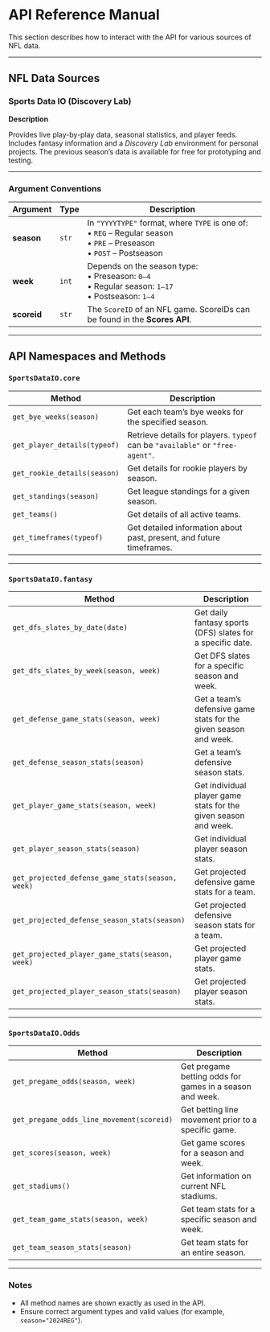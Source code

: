 # API Reference Manual

This section describes how to interact with the API for various sources of NFL data.

---

## NFL Data Sources

### Sports Data IO (Discovery Lab)

**Description**

Provides live play-by-play data, seasonal statistics, and player feeds. Includes fantasy information and a *Discovery Lab* environment for personal projects. The previous season’s data is available for free for prototyping and testing.

---

### Argument Conventions

| Argument    | Type  | Description                                                                                                                  |
| ----------- | ----- | ---------------------------------------------------------------------------------------------------------------------------- |
| **season**  | `str` | In `"YYYYTYPE"` format, where `TYPE` is one of: <br>• `REG` – Regular season<br>• `PRE` – Preseason<br>• `POST` – Postseason |
| **week**    | `int` | Depends on the season type:<br>• Preseason: `0–4`<br>• Regular season: `1–17`<br>• Postseason: `1–4`                         |
| **scoreid** | `str` | The `ScoreID` of an NFL game. ScoreIDs can be found in the **Scores API**.                                                   |

---

## API Namespaces and Methods

### `SportsDataIO.core`

| Method                       | Description                                                                    |
| ---------------------------- | ------------------------------------------------------------------------------ |
| `get_bye_weeks(season)`      | Get each team’s bye weeks for the specified season.                            |
| `get_player_details(typeof)` | Retrieve details for players. `typeof` can be `"available"` or `"free-agent"`. |
| `get_rookie_details(season)` | Get details for rookie players by season.                                      |
| `get_standings(season)`      | Get league standings for a given season.                                       |
| `get_teams()`                | Get details of all active teams.                                               |
| `get_timeframes(typeof)`     | Get detailed information about past, present, and future timeframes.           |

---

### `SportsDataIO.fantasy`

| Method                                           | Description                                                      |
| ------------------------------------------------ | ---------------------------------------------------------------- |
| `get_dfs_slates_by_date(date)`                   | Get daily fantasy sports (DFS) slates for a specific date.       |
| `get_dfs_slates_by_week(season, week)`           | Get DFS slates for a specific season and week.                   |
| `get_defense_game_stats(season, week)`           | Get a team’s defensive game stats for the given season and week. |
| `get_defense_season_stats(season)`               | Get a team’s defensive season stats.                             |
| `get_player_game_stats(season, week)`            | Get individual player game stats for the given season and week.  |
| `get_player_season_stats(season)`                | Get individual player season stats.                              |
| `get_projected_defense_game_stats(season, week)` | Get projected defensive game stats for a team.                   |
| `get_projected_defense_season_stats(season)`     | Get projected defensive season stats for a team.                 |
| `get_projected_player_game_stats(season, week)`  | Get projected player game stats.                                 |
| `get_projected_player_season_stats(season)`      | Get projected player season stats.                               |

---

### `SportsDataIO.Odds`

| Method                                    | Description                                              |
| ----------------------------------------- | -------------------------------------------------------- |
| `get_pregame_odds(season, week)`          | Get pregame betting odds for games in a season and week. |
| `get_pregame_odds_line_movement(scoreid)` | Get betting line movement prior to a specific game.      |
| `get_scores(season, week)`                | Get game scores for a season and week.                   |
| `get_stadiums()`                          | Get information on current NFL stadiums.                 |
| `get_team_game_stats(season, week)`       | Get team stats for a specific season and week.           |
| `get_team_season_stats(season)`           | Get team stats for an entire season.                     |

---

### Notes

* All method names are shown exactly as used in the API.
* Ensure correct argument types and valid values (for example, `season="2024REG"`).
